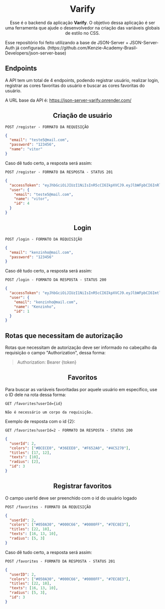 <h1 align="center">Varify</h1>

<p align="center">Esse é o backend da aplicação <b>Varify</b>. O objetivo dessa aplicação é ser uma ferramenta que ajude o desenvolvedor na criação das variáveis globais de estilo no CSS.</p>

<p>Esse repositório foi feito utilizando a base de JSON-Server + JSON-Server-Auth já configurada. (https://github.com/Kenzie-Academy-Brasil-Developers/json-server-base)</p>

## **Endpoints**

A API tem um total de 4 endpoints, podendo registrar usuário, realizar login, registrar as cores favoritas do usuário e buscar as cores favoritas do usuário.

A URL base da API é: https://json-server-varify.onrender.com/

<h2 align ='center'> Criação de usuário </h2>

`POST /register - FORMATO DA REQUISIÇÃO`

```json
{
  "email": "teste5@mail.com",
  "password": "123456",
  "name": "vitor"
}
```

Caso dê tudo certo, a resposta será assim:

`POST /register - FORMATO DA RESPOSTA - STATUS 201`

```json
{
  "accessToken": "eyJhbGciOiJIUzI1NiIsInR5cCI6IkpXVCJ9.eyJlbWFpbCI6InRlc3RlNUBtYWlsLmNvbSIsImlhdCI6MTY3Nzg4ODA4OCwiZXhwIjoxNjc3ODkxNjg4LCJzdWIiOiI0In0.Z0t1sK-SAPzu3iW99fGNaTOT5t2qx0jiLFNMmRTybBs",
  "user": {
    "email": "teste5@mail.com",
    "name": "vitor",
    "id": 4
  }
}
```

<h2 align = "center"> Login </h2>

`POST /login - FORMATO DA REQUISIÇÃO`

```json
{
  "email": "kenzinho@mail.com",
  "password": "123456"
}
```

Caso dê tudo certo, a resposta será assim:

`POST /login - FORMATO DA RESPOSTA - STATUS 200`

```json
{
  "accessToken": "eyJhbGciOiJIUzI1NiIsInR5cCI6IkpXVCJ9.eyJlbWFpbCI6ImtlbnppbmhvQG1haWwuY29tIiwiaWF0IjoxNjc3ODg4MjM0LCJleHAiOjE2Nzc4OTE4MzQsInN1YiI6IjEifQ.SxCl0IxctXhM9v-pdalG1jPkVoSqAPV6qUuWHQ7ppRE",
  "user": {
    "email": "kenzinho@mail.com",
    "name": "Kenzinho",
    "id": 1
  }
}
```

## Rotas que necessitam de autorização

Rotas que necessitam de autorização deve ser informado no cabeçalho da requisição o campo "Authorization", dessa forma:

> Authorization: Bearer {token}

<h2 align = "center"> Favoritos </h2>

Para buscar as variáveis favoritadas por aquele usuário em específico, use o ID dele na rota dessa forma:

`GET /favorites?userId={id}`

```
Não é necessário um corpo da requisição.
```

Exemplo de resposta com o id {2}:

`GET /favorites?userId=2 - FORMATO DA RESPOSTA - STATUS 200`

```json
{
  "userId": 2,
  "colors": ["#BCECE0", "#36EEE0", "#F652A0", "#4C5270"],
  "titles": [17, 12],
  "texts": [10],
  "radius": [2],
  "id": 3
}
```

<h2 align = "center"> Registrar favoritos </h2>

O campo userId deve ser preenchido com o id do usuário logado

`POST /favorites - FORMATO DA REQUISIÇÃO`

```json
{
  "userId": 2,
  "colors": ["#050A30", "#000C66", "#0000FF", "#7EC8E3"],
  "titles": [22, 18],
  "texts": [16, 13, 10],
  "radius": [5, 3]
}
```

Caso dê tudo certo, a resposta será assim:

`POST /favorites - FORMATO DA RESPOSTA - STATUS 201`

```json
{
  "userID": 2,
  "colors": ["#050A30", "#000C66", "#0000FF", "#7EC8E3"],
  "titles": [22, 18],
  "texts": [16, 13, 10],
  "radius": [5, 3],
  "id": 3
}
```
